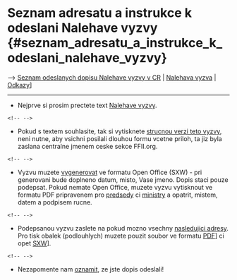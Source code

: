 # Seznam adresatu a instrukce k odeslani Nalehave vyzvy {#seznam_adresatu_a_instrukce_k_odeslani_nalehave_vyzvy}

\--\> [ Seznam odeslanych dopisu Nalehave vyzvy v
CR]([LtrConsSendCz0406Cs "wikilink") \| [Nalehava
vyzva](http://swpat.ffii.org/xatra/cons0406/index.cs.html "wikilink") \|
[Odkazy](http://brablc.com/sitebar/?w=dir&root=5067 "wikilink")\]

------------------------------------------------------------------------

-   Nejprve si prosim prectete text [Nalehave
    vyzvy](http://swpat.ffii.org/xatra/cons0406/index.cs.html "wikilink").

```{=html}
<!-- -->
```
-   Pokud s textem souhlasite, tak si vytisknete [strucnou verzi teto
    vyzvy](http://brablc.com/ffii/LtrConsMinimCustomized0406.cs.sxw "wikilink"),
    neni nutne, aby vsichni posilali dlouhou formu vcetne priloh, ta jiz
    byla zaslana centralne jmenem ceske sekce FFII.org.

```{=html}
<!-- -->
```
-   Vyzvu muzete
    [vygenerovat](http://brablc.com/ffii/LtrConsMinimCustomized0406.cs.sxw "wikilink")
    ve formatu Open Office (SXW) - pri generovani bude doplneno datum,
    misto, Vase jmeno. Dopis staci pouze podepsat. Pokud nemate Open
    Office, muzete vyzvu vytisknout ve formatu PDF pripravenem pro
    [predsedy](http://brablc.com/download.php?filename=LtrConsMinimPredseda0406.cs.pdf "wikilink")
    ci
    [ministry](http://brablc.com/download.php?filename=LtrConsMinimMinistr0406.cs.pdf "wikilink")
    a opatrit, mistem, datem a podpisem rucne.

```{=html}
<!-- -->
```
-   Podepsanou vyzvu zaslete na pokud mozno vsechny [nasledujici
    adresy](http://brablc.com/sitebar/?w=dir&root=5088 "wikilink"). Pro
    tisk obalek (podlouhlych) muzete pouzit soubor ve formatu
    [PDF]([http://brablc.com/download.php?filename=Adresati.pdf "wikilink")\]
    ci opet
    [SXW]([http://brablc.com/download.php?filename=Adresati.sxw "wikilink")\].

```{=html}
<!-- -->
```
-   Nezapomente nam [ oznamit](LtrConsSendCz0406Cs "wikilink"), ze jste
    dopis odeslali!
